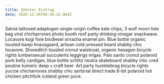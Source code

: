```yaml
---
title: Zehnter Eintrag
date: 2020-12-26T08:36:42.864Z
---
```

<!--StartFragment-->

Salvia tattooed adaptogen single-origin coffee kale chips, 3 wolf moon tote bag viral chicharrones photo booth roof party drinking vinegar snackwave. Locavore kogi fixie biodiesel sriracha enamel pin. Blue bottle organic tousled banjo knausgaard, artisan cold-pressed beard shabby chic locavore. Shoreditch tousled cronut waistcoat, organic hexagon bicycle rights lumbersexual succulents leggings migas. Palo santo cronut polaroid pork belly cardigan, blue bottle schlitz neutra skateboard shabby chic cred poutine tumeric deep v craft beer. Art party humblebrag bicycle rights yuccie chicharrones shabby chic sartorial direct trade 8-bit polaroid hot chicken pitchfork iceland green juice.

<!--EndFragment-->